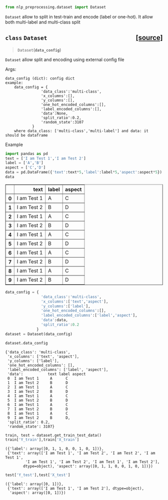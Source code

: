 ```python
from nlp_preprocessing.dataset import Dataset
```

`Dataset` allow to split in test-train and encode (label or one-hot). It allow both multi-label and multi-class split


<h2 id="Dataset" class="doc_header"><code>class</code> <code>Dataset</code><a href="https://github.com/Ankur3107/nlp_preprocessing/blob/master/nlp_preprocessing/dataset.py#L6" class="source_link" style="float:right">[source]</a></h2>

> <code>Dataset</code>(**`data_config`**)

`Dataset` allow split and encoding using external config file

Args:

    data_config (dict): config dict
    example:
        data_config = {
                    'data_class':'multi-class',
                    'x_columns':[],
                    'y_columns':[],
                    'one_hot_encoded_columns':[],
                    'label_encoded_columns':[],
                    'data':None,
                    'split_ratio':0.2,
                    'random_state':3107
                }
        where data_class: ['multi-class','multi-label'] and data: it should be dataframe


Example


```python
import pandas as pd
text = ['I am Test 1','I am Test 2']
label = ['A','B']
aspect = ['C','D']
data = pd.DataFrame({'text':text*5,'label':label*5,'aspect':aspect*5})
data
```




<div>
<style scoped>
    .dataframe tbody tr th:only-of-type {
        vertical-align: middle;
    }

    .dataframe tbody tr th {
        vertical-align: top;
    }

    .dataframe thead th {
        text-align: right;
    }
</style>
<table border="1" class="dataframe">
  <thead>
    <tr style="text-align: right;">
      <th></th>
      <th>text</th>
      <th>label</th>
      <th>aspect</th>
    </tr>
  </thead>
  <tbody>
    <tr>
      <th>0</th>
      <td>I am Test 1</td>
      <td>A</td>
      <td>C</td>
    </tr>
    <tr>
      <th>1</th>
      <td>I am Test 2</td>
      <td>B</td>
      <td>D</td>
    </tr>
    <tr>
      <th>2</th>
      <td>I am Test 1</td>
      <td>A</td>
      <td>C</td>
    </tr>
    <tr>
      <th>3</th>
      <td>I am Test 2</td>
      <td>B</td>
      <td>D</td>
    </tr>
    <tr>
      <th>4</th>
      <td>I am Test 1</td>
      <td>A</td>
      <td>C</td>
    </tr>
    <tr>
      <th>5</th>
      <td>I am Test 2</td>
      <td>B</td>
      <td>D</td>
    </tr>
    <tr>
      <th>6</th>
      <td>I am Test 1</td>
      <td>A</td>
      <td>C</td>
    </tr>
    <tr>
      <th>7</th>
      <td>I am Test 2</td>
      <td>B</td>
      <td>D</td>
    </tr>
    <tr>
      <th>8</th>
      <td>I am Test 1</td>
      <td>A</td>
      <td>C</td>
    </tr>
    <tr>
      <th>9</th>
      <td>I am Test 2</td>
      <td>B</td>
      <td>D</td>
    </tr>
  </tbody>
</table>
</div>




```python
data_config = {
                'data_class':'multi-class',
                'x_columns':['text','aspect'],
                'y_columns':['label'],
                'one_hot_encoded_columns':[],
                'label_encoded_columns':['label','aspect'],
                'data':data,
                'split_ratio':0.2
              }
dataset = Dataset(data_config)
```


```python
dataset.data_config
```




    {'data_class': 'multi-class',
     'x_columns': ['text', 'aspect'],
     'y_columns': ['label'],
     'one_hot_encoded_columns': [],
     'label_encoded_columns': ['label', 'aspect'],
     'data':           text label aspect
     0  I am Test 1     A      C
     1  I am Test 2     B      D
     2  I am Test 1     A      C
     3  I am Test 2     B      D
     4  I am Test 1     A      C
     5  I am Test 2     B      D
     6  I am Test 1     A      C
     7  I am Test 2     B      D
     8  I am Test 1     A      C
     9  I am Test 2     B      D,
     'split_ratio': 0.2,
     'random_state': 3107}




```python
train, test = dataset.get_train_test_data()
train['Y_train'],train['X_train']
```




    ({'label': array([0, 1, 1, 0, 0, 1, 0, 1])},
     {'text': array(['I am Test 1', 'I am Test 2', 'I am Test 2', 'I am Test 1',
             'I am Test 1', 'I am Test 2', 'I am Test 1', 'I am Test 2'],
            dtype=object), 'aspect': array([0, 1, 1, 0, 0, 1, 0, 1])})




```python
test['Y_test'],test['X_test']
```




    ({'label': array([0, 1])},
     {'text': array(['I am Test 1', 'I am Test 2'], dtype=object),
      'aspect': array([0, 1])})